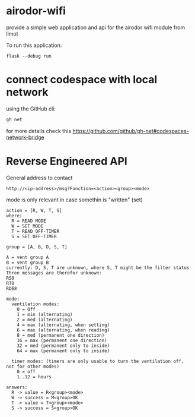 # airodor-wifi
provide a simple web application and api for the airodor wifi module from limot

To run this application:

```
flask --debug run
```

# connect codespace with local network
using the GitHub cli:
```bash
gh net
```

for more details check this https://github.com/github/gh-net#codespaces-network-bridge

# Reverse Engineered API
General address to contact

```http://<ip-address>/msg?Function=<action><group><mode>```

mode is only relevant in case somethin is "written" (set)

```
action = [R, W, T, S] 
where:
  R = READ MODE 
  W = SET MODE 
  T = READ OFF-TIMER 
  S = SET OFF-TIMER 
```
 
```
group = [A, B, D, S, T] 

A = vent group A
B = vent group B
currently: D, S, T are unknown, where S, T might be the filter status
Three messages are therefor unknown:
RS0
RT0
RD68
```

```
mode: 
  ventilation modes:
    0 = Off 
    1 = min (alternating)
    2 = med (alternating)
    4 = max (alternating, when setting) 
    6 = max (alternating, when reading) 
    8 = med (permanent one direction)
    16 = max (permanent one direction)
    32 = med (permanent only to inside)
    64 = max (permanent only to inside)
```
```
  timer modes: (timers are only usable to turn the ventilation off, not for other modes)
    0 = off 
    1..12 = hours 
 ```
```
answers: 
  R -> value = R<group><mode> 
  W -> success = M<group>OK 
  T -> value = T<group><mode> 
  S -> success = S<group>OK 
```


  

